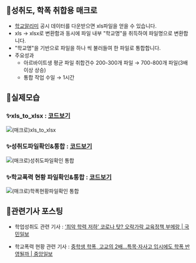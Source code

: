 ## 📌성취도, 학폭 취합용 매크로
- [학교알리미](https://www.schoolinfo.go.kr/Main.do) 공시 데이터를 다운받으면 xls파일을 얻을 수 있습니다.
- xls → xlsx로 변환함과 동시에 파일 내부 "학교명"을 취득하여 파일명으로 변환합니다.
- "학교명"을 기반으로 파일을 하나 씩 불러들여 한 파일로 통합합니다.
- 주요성과
    - 아르바이트생 평균 파일 취합건수 200-300개 파일 → 700-800개 파일(3배 이상 상승)
    - 통합 작업 수일 → 1시간

## 📌실제모습
### ✨xls_to_xlsx : [코드보기](https://github.com/NeatyNut/Excel_Macro/blob/main/%EB%8D%B0%EC%9D%B4%ED%84%B0%20%EC%B7%A8%ED%95%A9%20%EB%B0%8F%20%EC%A0%84%EC%B2%98%EB%A6%AC%20%EA%B4%80%EB%A0%A8/%EC%84%B1%EC%B7%A8%EB%8F%84%2C%20%ED%95%99%ED%8F%AD%20%EC%B7%A8%ED%95%A9%EC%9A%A9/(%EB%A7%A4%ED%81%AC%EB%A1%9C)xls_to_xlsx.vbs)

![(매크로)xls_to_xlsx](https://github.com/NeatyNut/Excel_Macro/assets/89675001/58ea4e90-fb8e-413d-97ae-36192cf0b8b0)

### ✨성취도파일확인&통합 : [코드보기](https://github.com/NeatyNut/Excel_Macro/blob/main/%EB%8D%B0%EC%9D%B4%ED%84%B0%20%EC%B7%A8%ED%95%A9%20%EB%B0%8F%20%EC%A0%84%EC%B2%98%EB%A6%AC%20%EA%B4%80%EB%A0%A8/%EC%84%B1%EC%B7%A8%EB%8F%84%2C%20%ED%95%99%ED%8F%AD%20%EC%B7%A8%ED%95%A9%EC%9A%A9/(%EB%A7%A4%ED%81%AC%EB%A1%9C)%EC%84%B1%EC%B7%A8%EB%8F%84%ED%8C%8C%EC%9D%BC%ED%99%95%EC%9D%B8%26%ED%86%B5%ED%95%A9)

![(매크로)성취도파일확인 통합](https://github.com/NeatyNut/Excel_Macro/assets/89675001/f5d5c600-7274-4432-a2da-8a81ec84758e)

### ✨학교폭력 현황 파일확인&통합 : [코드보기](https://github.com/NeatyNut/Excel_Macro/blob/main/%EB%8D%B0%EC%9D%B4%ED%84%B0%20%EC%B7%A8%ED%95%A9%20%EB%B0%8F%20%EC%A0%84%EC%B2%98%EB%A6%AC%20%EA%B4%80%EB%A0%A8/%EC%84%B1%EC%B7%A8%EB%8F%84%2C%20%ED%95%99%ED%8F%AD%20%EC%B7%A8%ED%95%A9%EC%9A%A9/(%EB%A7%A4%ED%81%AC%EB%A1%9C)%ED%95%99%ED%8F%AD%ED%98%84%ED%99%A9%ED%8C%8C%EC%9D%BC%ED%99%95%EC%9D%B8%26%ED%86%B5%ED%95%A9)

![(매크로)학폭현황파일확인 통합](https://github.com/NeatyNut/Excel_Macro/assets/89675001/59b70506-33c7-4ffa-b85b-a49d72d65afd)

## 📌관련기사 포스팅
- 학업성취도 관련 기사 : [‘최악 학력 저하’ 코로나 탓? 오락가락 교육정책 부메랑 | 국민일보](https://www.kmib.co.kr/article/view.asp?arcid=0924195420&code=11131300&cp=nv)

- 학교폭력 현황 관련 기사 : [중학생 학폭, 고교의 2배…특목·자사고 입시에도 학폭 반영될까 | 중앙일보](https://www.joongang.co.kr/article/25154838#home)
